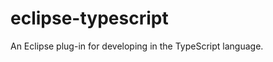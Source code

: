 eclipse-typescript
==================

An Eclipse plug-in for developing in the TypeScript language.
